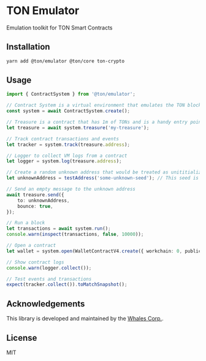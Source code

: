 # TON Emulator

Emulation toolkit for TON Smart Contracts

## Installation

```bash
yarn add @ton/emulator @ton/core ton-crypto
```

## Usage

```typescript
import { ContractSystem } from '@ton/emulator';

// Contract System is a virtual environment that emulates the TON blockchain
const system = await ContractSystem.create();

// Treasure is a contract that has 1m of TONs and is a handy entry point for your smart contracts
let treasure = await system.treasure('my-treasure');

// Track contract transactions and events
let tracker = system.track(treasure.address);

// Logger to collect VM logs from a contract
let logger = system.log(treasure.address);

// Create a random unknown address that would be treated as unititialized contract
let unknownAddress = testAddress('some-unknown-seed'); // This seed is used to generate deterministic address

// Send an empty message to the unknown address
await treasure.send({
    to: unknownAddress,
    bounce: true,
});

// Run a block
let transactions = await system.run();
console.warn(inspect(transactions, false, 10000));

// Open a contract
let wallet = system.open(WalletContractV4.create({ workchain: 0, publicKey: <some-test-key> }));

// Show contract logs
console.warn(logger.collect());

// Test events and transactions
expect(tracker.collect()).toMatchSnapshot();

```

## Acknowledgements
This library is developed and maintained by the [Whales Corp.](https://tonwhales.com/).

## License

MIT
